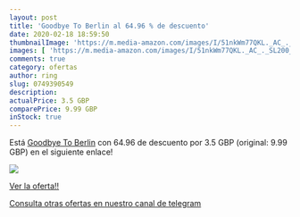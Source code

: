 ```yaml
---
layout: post
title: 'Goodbye To Berlin al 64.96 % de descuento'
date: 2020-02-18 18:59:50
thumbnailImage: 'https://m.media-amazon.com/images/I/51nkWm77QKL._AC_._SL200_.jpg'
images: [ 'https://m.media-amazon.com/images/I/51nkWm77QKL._AC_._SL200_.jpg' ]
comments: true
category: ofertas
author: ring
slug: 0749390549
description:
actualPrice: 3.5 GBP
comparePrice: 9.99 GBP
inStock: true
---
```


Está [Goodbye To Berlin](https://www.amazon.co.uk/dp/0749390549/?tag=redken01-21) con 64.96 de descuento por 3.5 GBP (original: 9.99 GBP) en el siguiente enlace!

[![](https://m.media-amazon.com/images/I/51nkWm77QKL._AC_._SL200_.jpg)](https://www.amazon.co.uk/dp/0749390549/?tag=redken01-21)

[Ver la oferta!!](https://www.amazon.co.uk/dp/0749390549/?tag=redken01-21)

[Consulta otras ofertas en nuestro canal de telegram](https://t.me/s/ofertas25)
